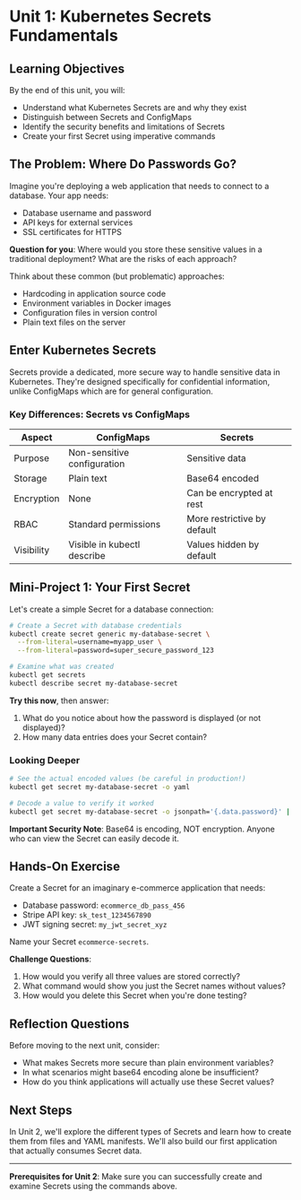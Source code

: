 # Unit 1: Kubernetes Secrets Fundamentals

## Learning Objectives
By the end of this unit, you will:
- Understand what Kubernetes Secrets are and why they exist
- Distinguish between Secrets and ConfigMaps
- Identify the security benefits and limitations of Secrets
- Create your first Secret using imperative commands

## The Problem: Where Do Passwords Go?

Imagine you're deploying a web application that needs to connect to a database. Your app needs:
- Database username and password
- API keys for external services
- SSL certificates for HTTPS

**Question for you**: Where would you store these sensitive values in a traditional deployment? What are the risks of each approach?

Think about these common (but problematic) approaches:
- Hardcoding in application source code
- Environment variables in Docker images
- Configuration files in version control
- Plain text files on the server

## Enter Kubernetes Secrets

Secrets provide a dedicated, more secure way to handle sensitive data in Kubernetes. They're designed specifically for confidential information, unlike ConfigMaps which are for general configuration.

### Key Differences: Secrets vs ConfigMaps

| Aspect | ConfigMaps | Secrets |
|--------|------------|---------|
| Purpose | Non-sensitive configuration | Sensitive data |
| Storage | Plain text | Base64 encoded |
| Encryption | None | Can be encrypted at rest |
| RBAC | Standard permissions | More restrictive by default |
| Visibility | Visible in kubectl describe | Values hidden by default |

## Mini-Project 1: Your First Secret

Let's create a simple Secret for a database connection:

```bash
# Create a Secret with database credentials
kubectl create secret generic my-database-secret \
  --from-literal=username=myapp_user \
  --from-literal=password=super_secure_password_123

# Examine what was created
kubectl get secrets
kubectl describe secret my-database-secret
```

**Try this now**, then answer:
1. What do you notice about how the password is displayed (or not displayed)?
2. How many data entries does your Secret contain?

### Looking Deeper

```bash
# See the actual encoded values (be careful in production!)
kubectl get secret my-database-secret -o yaml

# Decode a value to verify it worked
kubectl get secret my-database-secret -o jsonpath='{.data.password}' | base64 -d
```

**Important Security Note**: Base64 is encoding, NOT encryption. Anyone who can view the Secret can easily decode it.

## Hands-On Exercise

Create a Secret for an imaginary e-commerce application that needs:
- Database password: `ecommerce_db_pass_456`
- Stripe API key: `sk_test_1234567890`
- JWT signing secret: `my_jwt_secret_xyz`

Name your Secret `ecommerce-secrets`.

**Challenge Questions**:
1. How would you verify all three values are stored correctly?
2. What command would show you just the Secret names without values?
3. How would you delete this Secret when you're done testing?

## Reflection Questions

Before moving to the next unit, consider:
- What makes Secrets more secure than plain environment variables?
- In what scenarios might base64 encoding alone be insufficient?
- How do you think applications will actually use these Secret values?

## Next Steps

In Unit 2, we'll explore the different types of Secrets and learn how to create them from files and YAML manifests. We'll also build our first application that actually consumes Secret data.

---

**Prerequisites for Unit 2**: Make sure you can successfully create and examine Secrets using the commands above.